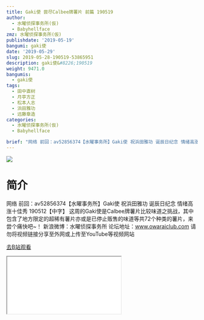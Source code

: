 ```yaml
---
title: Gaki使 尝尽Calbee牌薯片 前篇 190519
author:
  - 水曜侦探事务所(仮)
  - Babyhellface
zmz: 水曜侦探事务所(仮)
publishdate: '2019-05-19'
bangumi: gaki使
date: '2019-05-29'
slug: 2019-05-28-190519-53865951
description: gaki使&#8226;190519
weight: 9471.0
bangumis:
  - gaki使
tags:
  - 田中直树
  - 月亭方正
  - 松本人志
  - 浜田雅功
  - 远藤章造
categories:
  - 水曜侦探事务所(仮)
  - Babyhellface

brief: "网络 前回：av52856374【水曜事务所】Gaki使 祝浜田雅功 诞辰日纪念 情绪高涨十佳秀 190512【中字】 这周的Gaki使是Calbee牌薯片比较味道之挑战，其中包含了地方限定的超稀有薯片亦或是已停止贩售的味道等共72个种类的薯片，来尝个痛快吧~！ 新浪微博：水曜侦探事务所 论坛地址：www.owaraiclub.com 请勿将视频链接分享至外网或上传至YouTube等视频网站"
---
```

![](https://raw.githubusercontent.com/tcgriffith/owaraisite/master/static/tmpimg/ff92bcabf2fcdace36abdb31b492ade506a4678c.jpg.480.jpg)
# 简介  
网络
前回：av52856374【水曜事务所】Gaki使 祝浜田雅功 诞辰日纪念 情绪高涨十佳秀 190512【中字】
这周的Gaki使是Calbee牌薯片比较味道之挑战，其中包含了地方限定的超稀有薯片亦或是已停止贩售的味道等共72个种类的薯片，来尝个痛快吧~！
新浪微博：水曜侦探事务所 论坛地址：www.owaraiclub.com
请勿将视频链接分享至外网或上传至YouTube等视频网站  

[去B站观看](https://www.bilibili.com/video/av53865951/)
<div class ="resp-container"><iframe class="testiframe" src="//player.bilibili.com/player.html?aid=53865951"", scrolling="no", allowfullscreen="true" > </iframe></div> 
